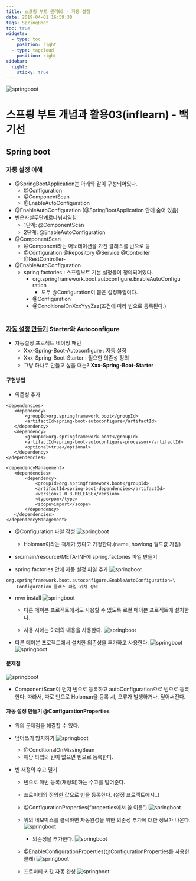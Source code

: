 ```yaml
---
title: 스프링 부트 원리03 - 자동 설정
date: 2019-04-01 16:59:38
tags: SpringBoot
toc: true
widgets:
  - type: toc
    position: right
  - type: tagcloud
    position: right
sidebar:
  right:
    sticky: true
---
```

![springboot](/images/springboot_logo.png)
# 스프릥 부트 개념과 활용03(inflearn) - 백기선 
## Spring boot
<!-- more -->
### 자동 설정 이해
- @SpringBootApplication는 아래와 같이 구성되어있다.
    - @Configuration
    - @ComponentScan
    - @EnableAutoConfiguration
- @EnableAutoConfiguration (@SpringBootApplication 안에 숨어 있음) 
- 빈은사실두단계로나눠서읽힘
    - 1단계: @ComponentScan
    - 2단계: @EnableAutoConfiguration 
- @ComponentScan
    - @Component라는 어노테이션을 가진 클래스를 빈으로 등
    - @Configuration @Repository @Service @Controller @RestController- 
- @EnableAutoConfiguration 
    - spring.factories : 스프링부트 기본 설정들이 정의되어있다.
        - org.springframework.boot.autoconfigure.EnableAutoConfigu ration
            - 모두 @Configuration이 붙은 설정파일이다.
        - @Configuration
        - @ConditionalOnXxxYyyZzz(조건에 따라 빈으로 등록된다.)
<br><br>

### [자동 설정 만들기](https://docs.spring.io/spring-boot/docs/current/reference/htmlsingle/#boot-features-developing-auto-configuration) Starter와 Autoconfigure
- 자동설정 프로젝트 네이밍 패턴
    - Xxx-Spring-Boot-Autoconfigure : 자동 설정
    - Xxx-Spring-Boot-Starter : 필요한 의존성 정의
    - 그냥 하나로 만들고 싶을 때는? **Xxx-Spring-Boot-Starter**
    
#### 구현방법
- 의존성 추가
```
<dependencies>
   <dependency>
       <groupId>org.springframework.boot</groupId>
       <artifactId>spring-boot-autoconfigure</artifactId>
   </dependency>
   <dependency>
       <groupId>org.springframework.boot</groupId>
       <artifactId>spring-boot-autoconfigure-processor</artifactId>
       <optional>true</optional>
   </dependency>
</dependencies>

<dependencyManagement>
   <dependencies>
       <dependency>
           <groupId>org.springframework.boot</groupId>
           <artifactId>spring-boot-dependencies</artifactId>
           <version>2.0.3.RELEASE</version>
           <type>pom</type>
           <scope>import</scope>
       </dependency>
   </dependencies>
</dependencyManagement>
```

- @Configuration 파일 작성
    ![springboot](/images/springboot/springboot02-10.png)
    - Holoman이라는 객체가 있다고 가정한다.(name, howlong 필드값 가짐)
    
- src/main/resource/META-INF에 spring.factories 파일 만들기
- spring.factories 안에 자동 설정 파일 추가
![springboot](/images/springboot/springboot02-11.png)
```
org.springframework.boot.autoconfigure.EnableAutoConfiguration=\
    Configuration 클래스 파일 위치 정의
```

- mvn install
    ![springboot](/images/springboot/springboot02-12.png)
    - 다른 메이븐 프로젝트에서도 사용할 수 있도록 로컬 메이븐 프로젝트에 설치한다.
    
    - 사용 시에는 아래의 내용을 사용한다.
    ![springboot](/images/springboot/springboot02-13.png)
    
- 다른 메이븐 프로젝트에서 설치한 의존성을 추가하고 사용한다.
![springboot](/images/springboot/springboot02-15.png)![springboot](/images/springboot/springboot02-14.png)

#### 문제점
![springboot](/images/springboot/springboot02-16.png)
- ComponentScan이 먼저 빈으로 등록하고 autoConfiguration으로 빈으로 등록한다.
따라서, 따로 빈으로 Holoman을 등록 시, 오류가 발생하거나, 덮어써진다.

#### 자동 설정 만들기 @ConfigurationProperties
- 위의 문제점을 해결할 수 있다.
- 덮어쓰기 방지하기
    ![springboot](/images/springboot/springboot02-17.png)
    - @ConditionalOnMissingBean
    - 해당 타입의 빈이 없으면 빈으로 등록한다.

- 빈 재정의 수고 덜기
    - 빈으로 매번 등록(재정의)하는 수고를 덜어준다.
    - 프로퍼티의 정의한 값으로 빈을 등록한다. (설정 프로젝트에서..)
    - @ConfigurationProperties(“properties에서 쓸 이름”)
    ![springboot](/images/springboot/springboot02-18.png)
    
    - 위의 네모박스를 클릭하면 자동완성을 위한 의존성 추가에 대한 정보가 나온다.
    ![springboot](/images/springboot/springboot02-19.png)
        - 의존성을 추가한다.
        ![springboot](/images/springboot/springboot02-21.png)
        
    - @EnableConfigurationProperties(@ConfigurationProperties를 사용한 클래)
    ![springboot](/images/springboot/springboot02-20.png)
    
    - 프로퍼티 키값 자동 완성
    ![springboot](/images/springboot/springboot02-22.png)
    <br>